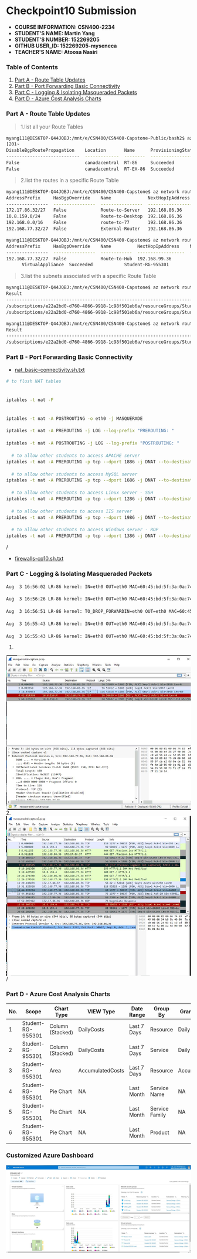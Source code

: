 # Checkpoint10 Submission

- **COURSE IMFORMATION: CSN400-2234**
- **STUDENT'S NAME: Martin Yang**
- **STUDENT'S NUMBER: 152269205**
- **GITHUB USER_ID: 152269205-myseneca**
- **TEACHER'S NAME: Atoosa Nasiri**


### Table of Contents

1. [Part A - Route Table Updates](#part-a---route-table-updates)
2. [Part B - Port Forwarding Basic Connectivity](#part-b---port-forwarding-basic-connectivity)
3. [Part C - Logging & Isolating Masqueraded Packets](#part-c---logging--isolating-masqueraded-packets)
4. [Part D - Azure Cost Analysis Charts](#part-d---azure-cost-analysis-charts)



### Part A - Route Table Updates
>1.list all your Route Tables
```bash
myang111@DESKTOP-Q44JQBJ:/mnt/e/CSN400/CSN400-Capstone-Public/bash2$ az network route-table list --output table
[201~
DisableBgpRoutePropagation    Location       Name      ProvisioningState    ResourceGroup      ResourceGuid
----------------------------  -------------  --------  -------------------  -----------------  ------------------------------------
False                         canadacentral  RT-86     Succeeded            Student-RG-955301  1fda2bbe-9021-4f48-97c0-f27c0f58b74f
False                         canadacentral  RT-EX-86  Succeeded            Student-RG-955301  8a2dfea0-daa6-465e-a14d-37bee177761d
```
>2.list the routes in a specific Route Table
```bash
myang111@DESKTOP-Q44JQBJ:/mnt/e/CSN400/CSN400-Capstone$ az network route-table route list --resource-group Student-RG-955301 --route-table-name RT-86 -o table
AddressPrefix     HasBgpOverride    Name              NextHopIpAddress    NextHopType       ProvisioningState    ResourceGroup  
----------------  ----------------  ----------------  ------------------  ----------------  -------------------  -----------------
172.17.86.32/27   False             Route-to-Server   192.168.86.36       VirtualAppliance  Succeeded            Student-RG-955301
10.8.159.0/24     False             Route-to-Desktop  192.168.86.36       VirtualAppliance  Succeeded            Student-RG-955301
192.168.0.0/16    False             route-to-77       192.168.86.36       VirtualAppliance  Succeeded            Student-RG-955301
192.168.77.32/27  False             External-Router   192.168.86.36       VirtualAppliance  Succeeded            Student-RG-955301
```
```bash
myang111@DESKTOP-Q44JQBJ:/mnt/e/CSN400/CSN400-Capstone$ az network route-table route list --resource-group Student-RG-955301 --route-table-name RT-EX-86 -o table
AddressPrefix     HasBgpOverride    Name          NextHopIpAddress    NextHopType       ProvisioningState    ResourceGroup      
----------------  ----------------  ------------  ------------------  ----------------  -------------------  -----------------  
192.168.77.32/27  False             Route-to-Hub  192.168.99.36 
      VirtualAppliance  Succeeded            Student-RG-955301 
```
>3.list the subnets associated with a specific Route Table
```bash
myang111@DESKTOP-Q44JQBJ:/mnt/e/CSN400/CSN400-Capstone$ az network route-table show --name RT-86 --resource-group Student-RG-955301 --query "subnets[].id" --output table
Result
-----------------------------------------------------------------------------------------------------------------------------------------------------------------------------------
/subscriptions/e22a2bd0-d760-4866-9918-1c98f501eb6a/resourceGroups/Student-RG-955301/providers/Microsoft.Network/virtualNetworks/Server-86/subnets/SN1
/subscriptions/e22a2bd0-d760-4866-9918-1c98f501eb6a/resourceGroups/Student-RG-955301/providers/Microsoft.Network/virtualNetworks/Student-955301-vnet/subnets/Virtual-Desktop-Client
```
```bash
myang111@DESKTOP-Q44JQBJ:/mnt/e/CSN400/CSN400-Capstone$ az network route-table show --name RT-EX-86 --resource-group Student-RG-955301 --query "subnets[].id" --output table
Result
------------------------------------------------------------------------------------------------------------------------------------------------------
/subscriptions/e22a2bd0-d760-4866-9918-1c98f501eb6a/resourceGroups/Student-RG-955301/providers/Microsoft.Network/virtualNetworks/Router-86/subnets/SN1
```

### Part B - Port Forwarding Basic Connectivity

- [nat_basic-connectivity.sh.txt](./content/nat_basic-connectivity.sh.txt)
```bash
# to flush NAT tables


iptables -t nat -F


iptables -t nat -A POSTROUTING -o eth0 -j MASQUERADE

iptables -t nat -A PREROUTING -j LOG --log-prefix "PREROUTING: "

iptables -t nat -A POSTROUTING -j LOG --log-prefix "POSTROUTING: "

  # to allow other students to access APACHE server
iptables -t nat -A PREROUTING -p tcp --dport 1886 -j DNAT --to-destination 172.17.86.37:80

  # to allow other students to access MySQL server
iptables -t nat -A PREROUTING -p tcp --dport 1686 -j DNAT --to-destination 172.17.86.37:3306

  # to allow other students to access Linux server - SSH
iptables -t nat -A PREROUTING -p tcp --dport 1286 -j DNAT --to-destination 172.17.86.37:22

  # to allow other students to access IIS server
iptables -t nat -A PREROUTING -p tcp --dport 1986 -j DNAT --to-destination 172.17.86.36:80

  # to allow other students to access Windows server - RDP
iptables -t nat -A PREROUTING -p tcp --dport 1386 -j DNAT --to-destination 172.17.86.36:3389

```

/

- [firewalls-cp10.sh.txt](./content/firewalls-cp10.sh.txt)

### Part C - Logging & Isolating Masqueraded Packets


```bash
Aug  3 16:56:02 LR-86 kernel: IN=eth0 OUT=eth0 MAC=60:45:bd:5f:3a:0a:74:83:ef:d3:50:5d:08:00 SRC=192.168.77.36 DST=172.17.86.37 LEN=100 TOS=0x00 PREC=0x00 TTL=125 ID=11047 DF PROTO=TCP SPT=52818 DPT=22 WINDOW=2050 RES=0x00 ACK PSH URGP=0

Aug  3 16:56:26 LR-86 kernel: IN=eth0 OUT=eth0 MAC=60:45:bd:5f:3a:0a:74:83:ef:d3:50:5d:08:00 SRC=10.8.159.4 DST=172.17.86.36 LEN=40 TOS=0x00 PREC=0x00 TTL=127 ID=10876 DF PROTO=TCP SPT=50639 DPT=3389 WINDOW=0 RES=0x00 ACK RST URGP=0

Aug  3 16:56:51 LR-86 kernel: TO_DROP_FORWARDIN=eth0 OUT=eth0 MAC=60:45:bd:5f:3a:0a:74:83:ef:d3:50:5d:08:00 SRC=10.8.159.4 DST=192.168.77.36 LEN=52 TOS=0x00 PREC=0x00 TTL=127 ID=10889 DF PROTO=TCP SPT=50642 DPT=3306 WINDOW=64240 RES=0x00 SYN URGP=0

Aug  3 16:55:43 LR-86 kernel: IN=eth0 OUT=eth0 MAC=60:45:bd:5f:3a:0a:74:83:ef:d3:50:5d:08:00 SRC=192.168.77.36 DST=172.17.86.36 LEN=40 TOS=0x00 PREC=0x00 TTL=125 ID=11014 DF PROTO=TCP SPT=52809 DPT=80 WINDOW=2050 RES=0x00 ACK FIN URGP=0

Aug  3 16:55:43 LR-86 kernel: IN=eth0 OUT=eth0 MAC=60:45:bd:5f:3a:0a:74:83:ef:d3:50:5d:08:00 SRC=192.168.77.36 DST=172.17.86.37 LEN=40 TOS=0x00 PREC=0x00 TTL=125 ID=11017 DF PROTO=TCP SPT=52812 DPT=80 WINDOW=2047 RES=0x00 ACK URGP=0

```
1.
<img src="./content/Masqueraded-Packets.jpg" alt="M-packets" style="float: left; margin-right: 10px;" />
2.
<img src="./content/Masqueraded-Packets-20.jpg" alt="M-packets20" style="float: left; margin-right: 10px;" />


/



### Part D - Azure Cost Analysis Charts

| No. | Scope | Chart Type | VIEW Type |  Date Range | Group By | Granularity| Example |
|-|-|-|-|-|-|-|-|
|1|Student-RG-955301| Column (Stacked) | DailyCosts | Last 7 Days | Resource | Daily | <img src="./content/image1.jpg" alt="Daily Cost Barchart" style="float: left; margin-right: 10px;" /> |
|2|Student-RG-955301| Column (Stacked) | DailyCosts | Last 7 Days | Service | Daily | <img src="./content/image2.jpg" alt="Daily Cost Service-Barchart.jpg" style="float: left; margin-right: 10px;" /> |
|3|Student-RG-955301| Area| AccumulatedCosts | Last 7 Days | Resource | Accumulated | <img src="./content/image3.jpg" alt="Accumulated Resource Barchart" style="float: left; margin-right: 10px;" /> |
|4|Student-RG-955301| Pie Chart | NA | Last Month | Service Name | NA | <img src="./content/image4.jpg" alt="Service Name Piechart" style="float: left; margin-right: 10px;" /> |
|5|Student-RG-955301| Pie Chart | NA | Last Month | Service Family | NA | <img src="./content/image5.jpg" alt="Service Family Piechart" style="float: left; margin-right: 10px;" /> |
|6|Student-RG-955301| Pie Chart | NA | Last Month | Product | NA | <img src="./content/image6.jpg" alt="Product Piechart" style="float: left; margin-right: 10px;" /> |

### Customized Azure Dashboard

<img src="./content/dashboard.jpg" alt="Dashboard Sample" style="float: left; margin-right: 10px;" />